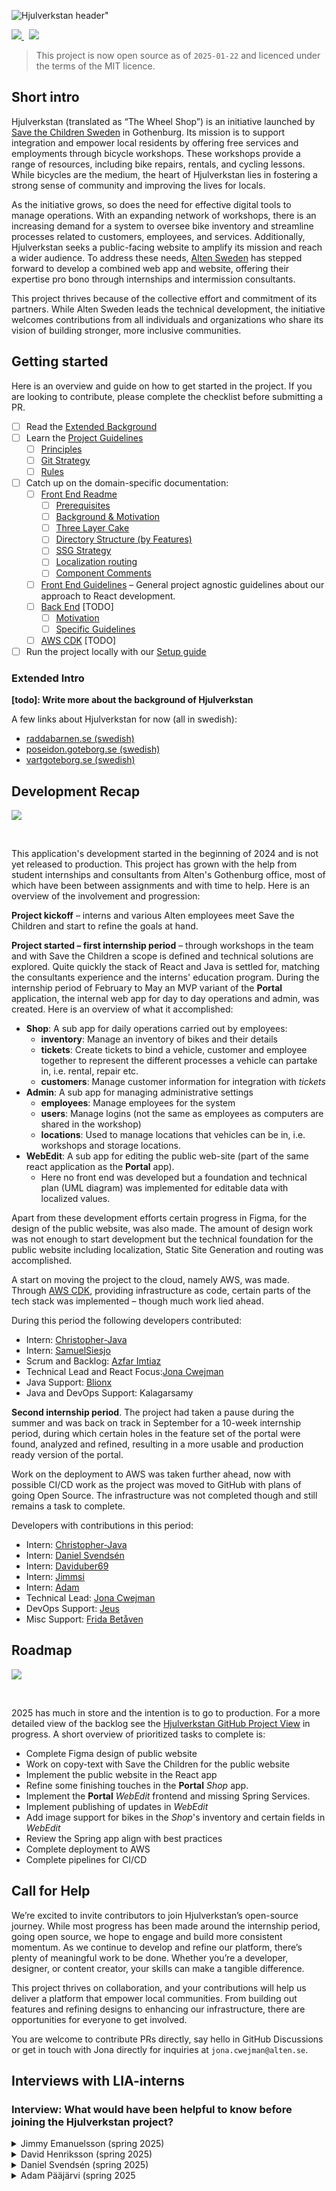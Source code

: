 ![Hjulverkstan header"](https://raw.githubusercontent.com/Hjulverkstan/.github/images/hjulverkstan-banner.png)

<p>
  <a href="https://www.alten.se" alt="Alten Sweden">
     <img src="https://raw.githubusercontent.com/Hjulverkstan/.github/images/badge-alten.svg" />
  </a>
 &nbsp;
  <a href="https://raddabarnen.se" alt="Rädda Barnen">
     <img src="https://raw.githubusercontent.com/Hjulverkstan/.github/images/badge-stc.svg" />
  </a>
</p>

> This project is now open source as of `2025-01-22` and licenced under the terms of the MIT licence.

## Short intro

Hjulverkstan (translated as “The Wheel Shop”) is an initiative launched by [Save the Children Sweden](rb.se) in Gothenburg. Its mission is to support integration and empower local residents by offering free services and employments through bicycle workshops. These workshops provide a range of resources, including bike repairs, rentals, and cycling lessons. While bicycles are the medium, the heart of Hjulverkstan lies in fostering a strong sense of community and improving the lives for locals.

As the initiative grows, so does the need for effective digital tools to manage operations. With an expanding network of workshops, there is an increasing demand for a system to oversee bike inventory and streamline processes related to customers, employees, and services. Additionally, Hjulverkstan seeks a public-facing website to amplify its mission and reach a wider audience. To address these needs, [Alten Sweden](www.alten.se) has stepped forward to develop a combined web app and website, offering their expertise pro bono through internships and intermission consultants.

This project thrives because of the collective effort and commitment of its partners. While Alten Sweden leads the technical development, the initiative welcomes contributions from all individuals and organizations who share its vision of building stronger, more inclusive communities.

## Getting started

Here is an overview and guide on how to get started in the project. If you are looking to contribute, please complete the checklist before submitting a PR.

* [ ] Read the [Extended Background](#extended-intro)
* [ ] Learn the [Project Guidelines](/GUIDELINES.md)
  * [ ] [Principles](/GUIDELINES.md#principles-)
  * [ ] [Git Strategy](/GUIDELINES.md#git-strategy-)
  * [ ] [Rules](/GUIDELINES.md#rules-)
* [ ] Catch up on the domain-specific documentation:
  * [ ] [Front End Readme](/web/README.md)
    * [ ] [Prerequisites](#prerequisites)
    * [ ] [Background & Motivation](#background--motivation)
    * [ ] [Three Layer Cake](#three-layer-cake)
    * [ ] [Directory Structure (by Features)](#directory-structure-by-features)
    * [ ] [SSG Strategy](#ssg-strategy)
    * [ ] [Localization routing](#localization-routing)
    * [ ] [Component Comments](#component-comments)
  * [ ] [Front End Guidelines](/web/GUIDELINES.md) – General project agnostic guidelines about our approach to React development.
  * [ ] [Back End](/main/README.md) [TODO]
      * [ ] [Motivation]()
      * [ ] [Specific Guidelines]()
  * [ ] [AWS CDK]() [TODO]
* [ ] Run the project locally with our [Setup guide](/SETUP.md)

### Extended Intro

**[todo]: Write more about the background of Hjulverkstan**

A few links about Hjulverkstan for now (all in swedish):

- [raddabarnen.se (swedish)](https://www.raddabarnen.se/vad-vi-gor/barn-i-sverige/bekampar-utanforskap/plv/hjulverkstan-plv/)
- [poseidon.goteborg.se (swedish)](https://poseidon.goteborg.se/nyheter/nu-oppnar-hjulverkstan-i-backa/)
- [vartgoteborg.se (swedish)](https://vartgoteborg.se/p/hjulverkstan-oppnar-i-backa/)

## Development Recap

 <a href="https://github.com/Hjulverkstan/hjulverkstan/blob/main/.screenshots/" alt="Project screenshots">
     <img src="https://raw.githubusercontent.com/Hjulverkstan/.github/images/screenshots.png" />
  </a>

<p>&nbsp;</p>

This application's development started in the beginning of 2024 and is not yet released to production. This project has grown with the help from student internships and consultants from Alten's Gothenburg office, most of which have been between assignments and with time to help. Here is an overview of the involvement and progression:

**Project kickoff** – interns and various Alten employees meet Save the Children and start to refine the goals at hand.

**Project started – first internship period** – through workshops in the team and with Save the Children a scope is defined and technical solutions are explored. Quite quickly the stack of React and Java is settled for, matching the consultants experience and the interns' education program. During the internship period of February to May an MVP variant of the **Portal** application, the internal web app for day to day operations and admin, was created. Here is an overview of what it accomplished:

- **Shop**: A sub app for daily operations carried out by employees:
  - **inventory**: Manage an inventory of bikes and their details
  - **tickets**: Create tickets to bind a vehicle, customer and employee together to represent the different processes a vehicle can partake in, i.e. rental, repair etc.
  - **customers**: Manage customer information for integration with *tickets*
- **Admin**: A sub app for managing administrative settings 
  - **employees**: Manage employees for the system 
  - **users**: Manage logins (not the same as employees as computers are shared in the workshop)
  - **locations**: Used to manage locations that vehicles can be in, i.e. workshops and storage locations.
- **WebEdit**: A sub app for editing the public web-site (part of the same react application as the **Portal** app).
  - Here no front end was developed but a foundation and technical plan (UML diagram) was implemented for editable data with localized values.

Apart from these development efforts certain progress in Figma, for the design of the public website, was also made. The amount of design work was not enough to start development but the technical foundation for the public website including localization, Static Site Generation and routing was accomplished.

A start on moving the project to the cloud, namely AWS, was made. Through [AWS CDK](docs.aws.amazon.com/cdk/v2), providing infrastructure as code, certain parts of the tech stack was implemented – though much work lied ahead.

During this period the following developers contributed:

- Intern: [Christopher-Java](https://github.com/Christopher-Java)
- Intern: [SamuelSiesjo](https://github.com/orgs/SamuelSiesjo)
- Scrum and Backlog: [Azfar Imtiaz](https://github.com/orgs/azfar-imtiaz)
- Technical Lead and React Focus:[Jona Cwejman](https://github.com/Cwejman)
- Java Support: [Blionx](https://github.com/Blionx)
- Java and DevOps Support: Kalagarsamy

**Second internship period**. The project had taken a pause during the summer and was back on track in September for a 10-week internship period, during which certain holes in the feature set of the portal were found, analyzed and refined, resulting in a more usable and production ready version of the portal.

Work on the deployment to AWS was taken further ahead, now with possible CI/CD work as the project was moved to GitHub with plans of going Open Source. The infrastructure was not completed though and still remains a task to complete.

Developers with contributions in this period:

- Intern: [Christopher-Java](https://github.com/Christopher-Java)
- Intern: [Daniel Svendsén](https://github.com/daniel-svendsen)
- Intern: [Daviduber69](https://github.com/Daviduber69)
- Intern: [Jimmsi](https://github.com/jimmsi)
- Intern: [Adam](https://github.com/Madasa-cell)
- Technical Lead: [Jona Cwejman](https://github.com/Cwejman)
- DevOps Support: [Jeus](https://github.com/jeus)
- Misc Support: [Frida Betåven](https://github.com/stortoppen)

## Roadmap

 <a href="https://github.com/orgs/Hjulverkstan/projects/1/" alt="Project backlog">
     <img src="https://raw.githubusercontent.com/Hjulverkstan/.github/images/backlogs.png" />
  </a>

<p>&nbsp;</p>

2025 has much in store and the intention is to go to production. For a more detailed view of the backlog see the [Hjulverkstan GitHub Project View](https://github.com/orgs/Hjulverkstan/projects/1) in progress. A short overview of prioritized tasks to complete is:

* Complete Figma design of public website
* Work on copy-text with Save the Children for the public website
* Implement the public website in the React app
* Refine some finishing touches in the **Portal** *Shop* app.
* Implement the **Portal** *WebEdit* frontend and missing Spring Services.
* Implement publishing of updates in *WebEdit*
* Add image support for bikes in the *Shop*'s inventory and certain fields in *WebEdit*
* Review the Spring app align with best practices
* Complete deployment to AWS
* Complete pipelines for CI/CD

## Call for Help

We’re excited to invite contributors to join Hjulverkstan’s open-source journey. While most progress has been made around the internship period, going open source, we hope to engage and build more consistent momentum. As we continue to develop and refine our platform, there’s plenty of meaningful work to be done. Whether you’re a developer, designer, or content creator, your skills can make a tangible difference.

This project thrives on collaboration, and your contributions will help us deliver a platform that empower local communities. From building out features and refining designs to enhancing our infrastructure, there are opportunities for everyone to get involved.

You are welcome to contribute PRs directly, say hello in GitHub Discussions or get in touch with Jona directly for inquiries at `jona.cwejman@alten.se`.

## Interviews with LIA-interns

### Interview: What would have been helpful to know before joining the Hjulverkstan project?

<details>
 <summary>Jimmy Emanuelsson (spring 2025)</summary>

#### Response: Jimmy Emanuelsson

Hjulverkstan has been incredibly educational and fun to work at. It’s not often you get to work on a project where you truly touch every part of the tech stack. Many projects are called “fullstack,” but here I’ve been involved from end to end: from Figma design, to React component development for the public website, to a more complex portal with filters, tables, and forms, to the backend in Java and Postgres – including build scripts and deployment.

One of the first major challenges was getting up to speed with React – both the framework itself and the way it’s used specifically in Hjulverkstan. My education has had a strong backend focus, and my frontend experience beforehand was fairly limited and mostly centered around Vue. Jumping into a React codebase with a well-defined structure and clear code principles was a great learning experience, but also quite overwhelming at first.

One thing I wish I had understood better from the start is the functional programming mindset. The entire frontend structure is heavily built around functional composition – both in terms of logic and data flow. This was new to me, since our Java education had been strictly object-oriented. I would have really benefited from reading up more on functional programming in the context of frontend development before starting the project.

Another early challenge was understanding the underlying architecture. The React part is divided into layers: a view-layer, a hooks-layer, and an api-layer. This makes the code more readable and maintainable, but it also requires you to understand where things belong and how they connect. The same applies to how the application is built and deployed – the public site is statically generated, while the internal portal is a traditional client-side rendered app. I didn’t know much about these hybrid setups beforehand, but I’ve learned a lot about both SSG and CSR through this project.

The backend, on the other hand, was easier to get into. It’s built with Spring Boot and follows a structure I was already familiar with: controllers, services, repositories, and entities. There’s some room for improvement in the DTO layer, where there’s a bit of duplication, but overall the backend is straightforward and logical.

My advice for future internship students in the project
Don’t be afraid to dive into the codebase, even if you don’t understand everything at first. The codebase is large but well-structured – especially the frontend. You’ll find your way faster than you think. It’s easy to believe you need to grasp the entire stack before starting, but in reality, things start making sense as you work hands-on.

Get to know the project’s layered architecture. Understand how data flows from component to hook, through the API layer to the backend – and back again. A concrete example is how we handle status changes for tickets – something I worked on quite a bit during the fall of 2024. It’s a great entry point for understanding how everything is connected.

Take full ownership of your tasks. When you’re assigned something, make sure you understand it deeply. Look at similar code, ask questions, read up. It’s not just about making something “work,” but about understanding why it works. And when it’s time for a pull request, be ready to explain and defend your solution.

During the spring of 2025, I’ve worked on developing a well-structured and sustainable architecture for image uploads to S3 – a solution used both in the internal portal and on the public website. I’ve also been responsible for shaping the design of the public site and then implementing it in React. What’s been most rewarding is seeing how all the pieces connect – and knowing that what I’ve built is actually being used. Following a complete flow from design to database and back again has been both challenging and genuinely enjoyable.

</details>

<details>
 <summary>David Henriksson (spring 2025)</summary>

#### Response: David Henriksson

Before starting coding I wish that I had a better grasp of the projects data flow. Like take my time and look at the flow process of backend> api layer> frontend. So I would take some time to just look through it all, and maybe try out requests from start to end in that order. And log/sout and look what happens.   

Since React is entirely new for most of interns from Yrgo, of course learning the basics of that is mandatory. I think I actually did what I could to grasp it relatively basic in the amount of time I had. Something to note is that the basics of it only got me so far since Hjulverkstans frontend code is, for a beginner, very refined and complex. So after learning the basics you just have to start coding and look up all the things in the code you don't understand. Whenever you start a new task, make sure you understand all of it, so that you don't just rush it to get tasks done. The internship is an insanely valuable time to actually learn stuff. Especially React.  

TypeScript isn't something I'd waste too much time learning, I think you'll get the gist of it as you go. You'll probably encouter alot of red lines everywhere and learning why they pop up will prbably give you an idea of what's up. 

I would also look through all the backend code more thoroughly. The backend is created by interns in JAVA22, and JAVA23 (to some degree) but JAVA22 did basically all of the ground work. And all the Java used there is something we students already are familiar with from school. But all the DTOs was kind of confusing to me at first, and still are, seeing as the code is probably overly deliberate and duplicated, espcially in the Service implementations, and could be refactored and simplified by a lot.  

Learn what SSR, CSR and SSG is and look through the javascript files (dev.js, build.js). Then examine how these rendering strategies are implemented in the codebase. And also learn what the frick Hydration is.  

So basically; Get a better grasp of what's going on. I believe I just kind of started doing and learning along the way, but it took a while to understand the whole process of the app. But maybe that's what it's supposed to be like in an entirely new project with new libraries and tools.

</details>

<details>
 <summary>Daniel Svendsén (spring 2025)</summary>

#### Response: Daniel Svendsén

I think the internship was a great experience. I learned a lot about React, TypeScript and the project itself, I found implementing a website particurlarly fun.

I think the most important thing I learned was how to work with a codebase that is not my own. I learned how to read and understand code that I didn't write myself, and how to work with others to solve problems.

Really take time to learn the basics of React before going into to the codebase I believe is a good start. Learn the project from backend all the way up to frontend to see how it works. Take time to learn how the code is structured to be able to mimic the composition of new files. Explore the way through different files opening each method to see where it goes and what it does.

When starting tasks - make sure to read up on what you dont understand and take your time.

Remember that CSS is centralized in the project and that you should not use f.e red-500 but rather use the className that is already in the project. 

One more thing: ask if a function/method already exists before writing a new one or importing certain stuff.
</details>

<details>
  <summary>Adam Pääjärvi (spring 2025</summary>

  #### Response: Adam Pääjärvi

Before joining this project I wish I had spent more time learning React — it was something entirely new for us and I had never touched it before, combine that with my knowledge of vue having mostly faded away by that point and I felt that the very basic understanding I had scrapped together just wasn't enough. Which isn't that great since the frontend has a complexity beyond what we had been used to at that point, so a lot of my time was spent looking up what i didn't know.

Now luckily the backend is much easier to understand since it was written by JAVA22 and was actually on our level of understanding, not that I have much experience with it since 90% of the tasks I undertook were in the frontend, but still. I wish I had spent more time here and gotten to know it more.

Something I became very well acquainted with was Zod. It is a validation library for TypeScript, used to define `schemas` to validate data. This is used in the frontend to find issues in the body during the creation of objects, basically it is here to immediately provide feedback through the UI to users and improve usability. I found myself disliking its documentation but its otherwise a good library, luckily the places it is used in are self-contained to it isn't a requirement to know it.

But while you might start out with a poor knowledge base, as you are developing programs, you are also developing your own skills. So its just about starting and as the project moves forward you'll learn more and become better at what you are doing. Overall I had a great time working on the Hjulverkstan project and I feel that it has been very educational for how this type of work may be like, even if its on a smaller scale.

</details>
